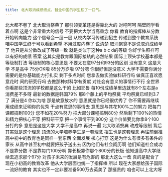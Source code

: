 ```yaml
---
title: 北大取消成绩绩点，替全中国的学生松了一口气。
---
```

北大都不卷了
北大取消祭典了
那引领变革还是得靠北大的
对吧呵呵
隔壁同学看着点啊
这是个非常重大的信号
不要把大大学当高重念
你看
教育的指挥棒从分数开始转向能力
这个信号会一层一层
从校内学习传递到招生
传递到整个教育系统
咱中国学生终于可以看到希望
不用过度内卷了
说清楚
取消祭奠不是说取消成绩单了
他只是从分数改成了等级一致
就是类似于这种a b c d的等级
你好学生照样可以有好的成绩
答案
这其实是教育跟国际接轨的必然结果
国际上顶头学校基本都是等级制打法
等级制的核心意思是
不要太在意97分和93分的区别
没有意义
这是大学
不是高中
75分OK啦
85分万岁啦
97分嗯
你很好但是没意义
大学不需要你满分
需要的是你基础能力打扎实
剩下多点时间
您拿去做实验做科研行吗
做真正喜欢愿意花时
间的研究行吗
去做那种对科学有贡献
对社会有意义的事情行不行
全世界
你看那些顶流的学校都是这么干的
比如耶鲁
每10份成绩单里边就有8个左右是a
消费差不多呀
最新的数据是韩国79%
那8个藤上的平均祭奠
平均祭奠已经到3.7了
满分是4
你以为啥
那是故意放水的
意思就是你已经很优秀了
你不需要再继续
用成绩来证明你的优秀
干点有意思的事情去
意思是与其花100%二的努力
把每门课都搞到100分
您不如花20%努力
把大部分课程搞到80分
然后剩下100%的热情和精力把核心干穿
把科研干穿
把一个事情干到800分
这个价值要比你拿8个100分打的多
意思是这是大学
大学不是高中
再说一遍
北大取消祭典
改成等级制
背后其实就是这个理念
顶流的大学培养学生是一套理念
招生也是这套理念
再往前倒推
高中初中的教育也是同样一套东西
全面发展
核心打穿
这是为什么有很多有条件的家长
从高中甚至初中就要把孩子送出去
因为他们有社会阅历啊
他们知道社会成功不是靠分数
不是靠每门100分啊
靠长板靠你那个800分的长板
他知道高中大学继续去追求那个97分
对孩子未来的发展是有危害的
那北大这么一改
真的是配合了现在小初高的教育改革
他从大学层面也统一了指挥棒
所以
现在大家想给孩子国际一流好的教育
其实也不一定非要准备500万去英美了
那挺贵的
咱也可以上北大呀
